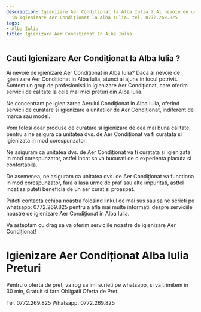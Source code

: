 ```yaml
---
description: Igienizare Aer Condiționat la Alba Iulia ? Ai nevoie de un profesionist
  in Igienizare Aer Condiționat la Alba Iulia. tel. 0772.269.825
tags:
- Alba Iulia
title: Igienizare Aer Condiționat In Alba Iulia
---
```



## Cauti Igienizare Aer Condiționat la Alba Iulia ?

Ai nevoie de igienizare Aer Condiționat in Alba Iulia? 
Daca ai nevoie de igienizare Aer Condiționat in Alba Iulia, atunci ai ajuns in locul potrivit. Suntem un grup de profesionisti in igienizare Aer Condiționat, care oferim servicii de calitate la cele mai mici preturi din Alba Iulia. 

Ne concentram pe igienizarea Aerului Condiționat in Alba Iulia, oferind servicii de curatare si igienizare a unitatilor de Aer Condiționat, indiferent de marca sau model.

Vom folosi doar produse de curatare si igienizare de cea mai buna calitate, pentru a ne asigura ca unitatea dvs. de Aer Condiționat va fi curatata si igienizata in mod corespunzator.

Ne asiguram ca unitatea dvs. de Aer Condiționat va fi curatata si igienizata in mod corespunzator, astfel incat sa va bucurati de o experienta placuta si confortabila.

De asemenea, ne asiguram ca unitatea dvs. de Aer Condiționat va functiona in mod corespunzator, fara a lasa urme de praf sau alte impuritati, astfel incat sa puteti beneficia de un aer curat si proaspat.

Puteti contacta echipa noastra folosind linkul de mai sus sau sa ne scrieti pe whatsapp: 0772.269.825 pentru a afla mai multe informatii despre serviciile noastre de igienizare Aer Condiționat in Alba Iulia. 

Va asteptam cu drag sa va oferim serviciile noastre de igienizare Aer Condiționat!

# Igienizare Aer Condiționat Alba Iulia Preturi
Pentru o oferta de pret, va rog sa imi scrieti pe whatsapp, si va trimitem in 30 min, Gratuit si fara Obligatii Oferta de Pret.

Tel. 0772.269.825
Whatsapp. 0772.269.825